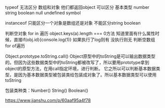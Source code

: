 typeof 无法区分 数组和对象 他们都返回object
可以区分 基本类型 number string boolean null undefined symbol

instanceof 只能区分一个对象是数组还是对象 不能区分string boolean

判断空对象 for in 遍历 object.keys(a).length === 0方法 知道里面有什么属性时候，直接if(obj.id){console.log(1)} 如果执行了log则有 没执行则无
判断空数组 for of遍历

Object.prototype.toString.call()
Object原型中的toString是可以输出数据类型的。但因为这些数据类型中的toString都被改写了，所以要用prototype拿到object的原型方法，在用call指定环境，进行判断。
它之所以可以判断基本数据类型，是因为基本数据类型被包装类给包装成对象了。所以基本数据类型可以使用toString

包装类种类：Number() String() Boolean()

https://www.jianshu.com/p/60aaf95a4f78